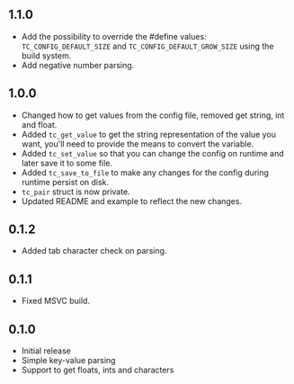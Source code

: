 ## 1.1.0
- Add the possibility to override the #define values: `TC_CONFIG_DEFAULT_SIZE` and `TC_CONFIG_DEFAULT_GROW_SIZE` using the build system.
- Add negative number parsing.

## 1.0.0
- Changed how to get values from the config file, removed get string, int and float.
- Added `tc_get_value` to get the string representation of the value you want, you'll need to provide the means to convert the variable.
- Added `tc_set_value` so that you can change the config on runtime and later save it to some file.
- Added `tc_save_to_file` to make any changes for the config during runtime persist on disk.
- `tc_pair` struct is now private.
- Updated README and example to reflect the new changes.

## 0.1.2
- Added tab character check on parsing.

## 0.1.1
- Fixed MSVC build.

## 0.1.0
- Initial release
- Simple key-value parsing
- Support to get floats, ints and characters